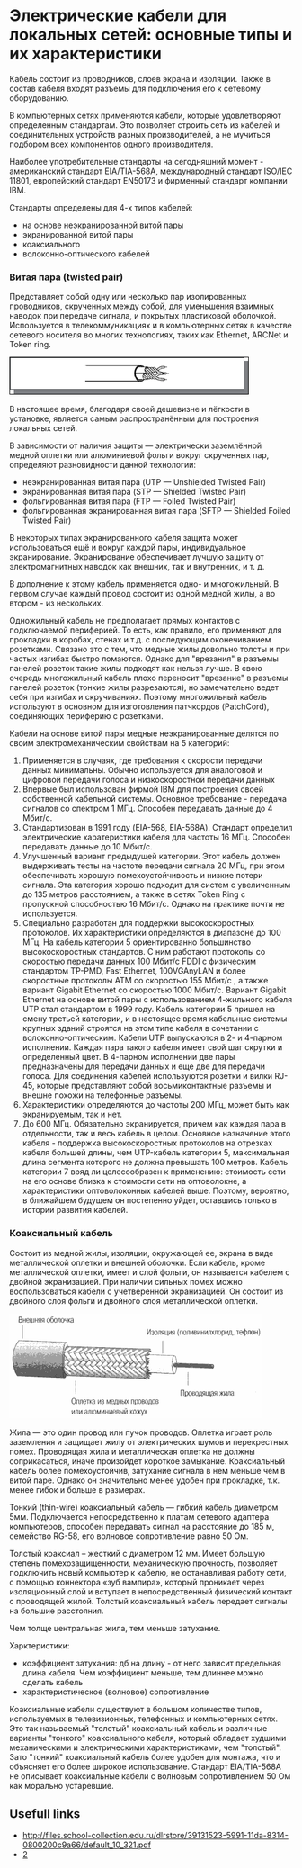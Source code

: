 # Электрические кабели для локальных сетей: основные типы и их характеристики

Кабель состоит из проводников, слоев экрана и изоляции. Также в состав кабеля входят разъемы для подключения его к сетевому оборудованию.

В компьютерных сетях применяются кабели, которые удовлетворяют определенным стандартам. Это позволяет строить сеть из кабелей и cоединительных устройств разных производителей, а не мучиться подбором всех компонентов одного производителя.

Наиболее употребительные стандарты на сегодняшний момент - американский стандарт EIA/TIA-568A, международный стандарт ISO/IEC 11801, европейский стандарт EN50173 и фирменный стандарт компании IBM.

Стандарты определены для 4-х типов кабелей:

* на основе неэкранированной витой пары
* экранированной витой пары
* коаксиального
* волоконно-оптического кабелей

### Витая пара (twisted pair)

Представляет собой одну или несколько пар изолированных проводников, скрученных между собой, для уменьшения взаимных наводок при передаче сигнала, и покрытых пластиковой оболочкой. Используется в телекоммуникациях и в компьютерных сетях в качестве сетевого носителя во многих технологиях, таких как Ethernet, ARCNet и Token ring.

![Витая пара](2.gif)

В настоящее время, благодаря своей дешевизне и лёгкости в установке, является самым распространённым для построения локальных сетей.

В зависимости от наличия защиты — электрически заземлённой медной оплетки или алюминиевой фольги вокруг скрученных пар, определяют разновидности данной технологии:

* неэкранированная витая пара (UTP — Unshielded Twisted Pair)
* экранированная витая пара (STP — Shielded Twisted Pair)
* фольгированная витая пара (FTP — Foiled Twisted Pair)
* фольгированная экранированная витая пара (SFTP — Shielded Foiled Twisted Pair) 

В некоторых типах экранированного кабеля защита может использоваться ещё и вокруг каждой пары, индивидуальное экранирование. Экранирование обеспечивает лучшую защиту от электромагнитных наводок как внешних, так и внутренних, и т. д.

В дополнение к этому кабель применяется одно- и многожильный. В первом случае каждый провод состоит из одной медной жилы, а во втором - из нескольких.

Одножильный кабель не предполагает прямых контактов с подключаемой периферией. То есть, как правило, его применяют для прокладки в коробах, стенах и т.д. с последующим оконечиванием розетками. Связано это с тем, что медные жилы довольно толсты и при частых изгибах быстро ломаются. Однако для "врезания" в разъемы панелей розеток такие жилы подходят как нельзя лучше. В свою очередь многожильный кабель плохо переносит "врезание" в разъемы панелей розеток (тонкие жилы разрезаются), но замечательно ведет себя при изгибах и скручиваниях. Поэтому многожильный кабель используют в основном для изготовления патчкордов (PatchCord), соединяющих периферию с розетками.

Кабели на основе витой пары медные неэкранированные делятся по своим электромеханическим свойствам на 5 категорий:

1. Применяется в случаях, где требования к скорости передачи данных минимальны. Обычно используется для аналоговой и цифровой передачи голоса и низкоскоростной передачи данных
2. Впервые был использован фирмой IBM для построения своей собственной кабельной системы. Основное требование - передача сигналов со спектром 1 МГц. Способен передавать данные до 4 Мбит/с.
3. Стандартизован в 1991 году (EIA-568, EIA-568A). Стандарт определил электрические харатеристики кабеля для частоты 16 МГц. Способен передавать данные до 10 Мбит/с.
4. Улучшенный вариант предыдущей категории. Этот кабель должен выдерживать тесты на частоте передачи сигнала 20 МГц, при этом обеспечивать хорошую помехоустойчивость и низкие потери сигнала. Эта категория хорошо подходит для систем с увеличенным до 135 метров расстоянием, а также в сетях Token Ring с пропускной способностью 16 Мбит/с. Однако на практике почти не используется.
5. Специально разработан для поддержки высокоскоростных протоколов. Их характеристики определяются в диапазоне до 100 МГц. На кабель категории 5 ориентированно большинство высокоскоростных стандартов. С ним работают протоколы со скоростью передачи данных 100 Мбит/с FDDI с физическим стандартом TP-PMD, Fast Ethernet, 100VGAnyLAN и более скоростные протоколы АТМ со скоростью 155 Мбит/с , а также вариант 
Gigabit Ethernet со скоростью 1000 Мбит/с. Вариант Gigabit Ethernet на основе витой пары с использованием 4-жильного кабеля UTP стал стандартом в 1999 году. Кабель категории 5 пришел на смену третьей категории, и в настоящее время кабельные системы крупных зданий строятся
на этом типе кабеля в сочетании с волоконно-оптическим. Кабели UTP выпускаются в 2- и 4-парном исполнении. Каждая пара такого кабеля имеет
свой шаг скрутки и определенный цвет. В 4-парном исполнении две пары предназначены для передачи данных и еще две для передачи голоса.
Для соединения кабелей используются розетки и вилки RJ-45, которые представляют собой восьмиконтактные разъемы и внешне похожи на телефонные разъемы.
6. Характеристики определяются до частоты 200 МГц, может быть как экранируемым, так и нет.
7. До 600 МГц. Обязательно экранируется, причем как каждая пара в отдельности, так и весь кабель в целом. Основное назначение этого кабеля - поддержка высокоскоростных протоколов на отрезках кабеля большей длины, чем UTP-кабель категории 5, максимальная длина сегмента которого не должна превышать 100 метров. Кабель категории 7 вряд ли целесообразен к применению: стоимость сети на его основе близка к стоимости сети на оптоволокне, а характеристики оптоволоконных кабелей выше. Поэтому, вероятно, в ближайшем будущем он постепенно уйдет, оставшись только в истории развития кабелей.

### Коаксиальный кабель

Состоит из медной жилы, изоляции, окружающей ее, экрана в виде металлической оплетки и внешней оболочки. Если кабель, кроме металлической оплетки, имеет и слой фольги, он называется  кабелем с двойной экранизацией. При наличии сильных помех можно воспользоваться кабели с учетверенной экранизацией. Он состоит из двойного слоя фольги и двойного слоя металлической оплетки.

![Коаксиальный кабель](1.gif)

Жила — это один провод или пучок проводов. Оплетка играет роль заземления и защищает жилу от электрических шумов и перекрестных помех. Проводящая жила и металлическая оплетка не должны соприкасаться, иначе произойдет короткое замыкание. Коаксиальный кабель более помехоустойчив, затухание сигнала в нем меньше чем в витой паре. Однако он значительно менее удобен при прокладке, т.к. менее гибок и больше в размерах.

Тонкий (thin-wire) коаксиальный кабель — гибкий кабель диаметром 5мм. Подключается непосредственно к платам сетевого адаптера компьютеров, способен передавать сигнал на расстояние до 185 м, семейство RG-58, его волновое сопротивление равно 50 Ом.

Толстый коаксиал – жесткий с диаметром 12 мм. Имеет большую степень помехозащищенности, механическую прочность, позволяет подключить новый компьютер к кабелю, не останавливая работу сети, с помощью коннектора «зуб вампира», который проникает через изоляционный слой и вступает в 
непосредственный физический контакт с проводящей жилой. Толстый коаксиальный кабель передает сигналы на большие расстояния.

Чем толще центральная жила, тем меньше затухание.

Харктеристики:

* коэффициент затухания: дб на длину - от него зависит предельная длина кабеля. Чем коэффициент меньше, тем длиннее можно сделать кабель
* характеристическое (волновое) сопротивление

Коаксиальные кабели существуют в большом количестве типов, используемых в телевизионных, телефонных и компьютерных сетях. Это так называемый "толстый" коаксиальный кабель и различные варианты "тонкого" коаксиального кабеля, который обладает худшими механическими и электрическими характеристиками, чем "толстый". Зато "тонкий" коаксиальный кабель более удобен для монтажа, что и объясняет его более 
широкое использование. Стандарт EIA/TIA-568A не описывает коаксиальные кабели с волновым сопротивлением 50 Ом как морально устаревшие.

## Usefull links

* http://files.school-collection.edu.ru/dlrstore/39131523-5991-11da-8314-0800200c9a66/default_10_321.pdf
* [2](/other/02.pdf)